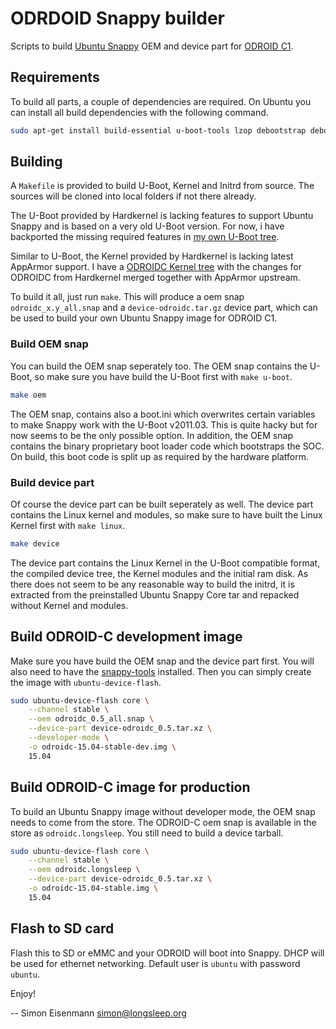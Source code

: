 # ODRDOID Snappy builder

Scripts to build [Ubuntu Snappy](http://developer.ubuntu.com/snappy/) OEM and device part for [ODROID C1](http://www.hardkernel.com/main/products/prdt_info.php?g_code=G141578608433).

## Requirements

To build all parts, a couple of dependencies are required. On Ubuntu you can
install all build dependencies with the following command.

```bash
sudo apt-get install build-essential u-boot-tools lzop debootstrap debootstrap gcc-arm-linux-gnueabihf
```

## Building

A `Makefile` is provided to build U-Boot, Kernel and Initrd from source. The
sources will be cloned into local folders if not there already.

The U-Boot provided by Hardkernel is lacking features to support Ubuntu Snappy
and is based on a very old U-Boot version. For now, i have backported the
missing required features in [my own U-Boot tree](https://github.com/longsleep/u-boot-odroidc).

Similar to U-Boot, the Kernel provided by Hardkernel is lacking latest
AppArmor support. I have a [ODROIDC Kernel tree](https://github.com/longsleep/ubuntu-odroidc)
with the changes for ODROIDC from Hardkernel merged together with AppArmor
upstream.

To build it all, just run `make`. This will produce a oem snap `odroidc_x.y_all.snap`
and a `device-odroidc.tar.gz` device part, which can be used to build your own
Ubuntu Snappy image for ODROID C1.

### Build OEM snap

You can build the OEM snap seperately too. The OEM snap contains the U-Boot,
so make sure you have build the U-Boot first with `make u-boot`.

```bash
make oem
```

The OEM snap, contains also a boot.ini which overwrites certain variables to
make Snappy work with the U-Boot v2011.03. This is quite hacky but for now
seems to be the only possible option. In addition, the OEM snap contains the
binary proprietary boot loader code which bootstraps the SOC. On build, this
boot code is split up as required by the hardware platform.

### Build device part

Of course the device part can be built seperately as well. The device part
contains the Linux kernel and modules, so make sure to have built the Linux
Kernel first with `make linux`.

```bash
make device
```

The device part contains the Linux Kernel in the U-Boot compatible format, the
compiled device tree, the Kernel modules and the initial ram disk. As there
does not seem to be any reasonable way to build the initrd, it is extracted
from the preinstalled Ubuntu Snappy Core tar and repacked without Kernel and
modules.

## Build ODROID-C development image

Make sure you have build the OEM snap and the device part first. You will also
need to have the [snappy-tools](https://developer.ubuntu.com/en/snappy/start/)
installed. Then you can simply create the image with `ubuntu-device-flash`.

```bash
sudo ubuntu-device-flash core \
	--channel stable \
	--oem odroidc_0.5_all.snap \
	--device-part device-odroidc_0.5.tar.xz \
	--developer-mode \
	-o odroidc-15.04-stable-dev.img \
	15.04
```

## Build ODROID-C image for production

To build an Ubuntu Snappy image without developer mode, the OEM snap needs to
come from the store. The ODROID-C oem snap is available in the store as
`odroidc.longsleep`. You still need to build a device tarball.

```bash
sudo ubuntu-device-flash core \
	--channel stable \
	--oem odroidc.longsleep \
	--device-part device-odroidc_0.5.tar.xz \
	-o odroidc-15.04-stable.img \
	15.04
```

## Flash to SD card

Flash this to SD or eMMC and your ODROID will boot into Snappy. DHCP will be
used for ethernet networking. Default user is `ubuntu` with password `ubuntu`.

Enjoy!

--
Simon Eisenmann <simon@longsleep.org>